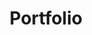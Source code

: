 ---
layout: page
title: Portfolio
permalink: /fr/portfolio/
nav_title: Portfolio
ref: portfolio
lang: fr
level: 0
---